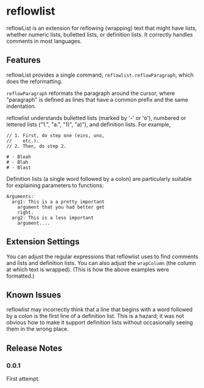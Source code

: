 # reflowlist

reflowList is an extension for reflowing (wrapping) text that might have lists,
whether numeric lists, bulletted lists, or definition lists. It correctly
handles comments in most languages.

## Features

reflowList provides a single command, `reflowlist.reflowParagraph`, which does
the reformatting.

`reflowParagraph` reformats the paragraph around the cursor, where "paragraph"
is defined as lines that have a common prefix and the same indentation.

reflowlist understands bulletted lists (marked by '-' or 'o'), numbered or
lettered lists ("1.", "a.", "1)", "a)"), and definition lists.  For example,

    // 1. First, do step one (eins, uno,
    //    etc.).
    // 2. Then, do step 2.

    # - Bleah
    # - Blah
    # - Blast

Definition lists (a single word followed by a colon) are particularly suitable
for explaining parameters to functions:

    Arguments:
      arg1: This is a a pretty important
        argument that you had better get
        right.
      arg2: This is a less important
        argument....

## Extension Settings

You can adjust the regular expressions that reflowlist uses to find comments and
lists and definition lists. You can also adjust the `wrapColumn` (the column at
which text is wrapped). (This is how the above examples were formatted.)

## Known Issues

reflowlist may incorrectly think that a line that begins with a word followed by
a colon is the first line of a definition list. This is a hazard; it was not
obvious how to make it support definition lists without occasionally seeing them
in the wrong place.

## Release Notes

### 0.0.1

First attempt.
